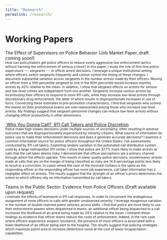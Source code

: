 ```yaml
---
title: "Research"
permalink: /research/
---
```


# Working Papers

The Effect of Supervisors on Police Behavior (Job Market Paper, draft coming soon!)<br>
<span style="font-size:0.75em">  How can policymakers get police officers to reduce overly aggressive law enforcement tactics without harming the enforcement of serious crimes? In this paper, I study the role of first-line police supervisors --- sergeants --- in officer arrest decisions. I leverage a unique institutional setting where officers switch sergeants frequently and cannot control the timing of these changes. I document substantial variation across sergeants in the number arrests made by their officers. Moving an officer from a 10th percentile sergeant to one in the 90th percentile would increase monthly arrests by 42% relative to the mean. In addition, I show that sergeant effects on arrests for serious and low-level crimes are independent from one another. Sergeants increase serious arrests by incentivizing their officers to respond to more 911 calls, while they increase low-level arrests through discretionary drug enforcement, the latter of which results in disproportionate increases in use of force. Connecting these estimates to pre-promotion characteristics, I find that sergeants who scored the lowest on their promotional exams are over-represented among those who increase low-level arrests. My findings suggest that sergeant personnel changes can reduce low-level arrests without changing officer productivity in other dimensions.  </span>

[\`Who You Gonna Call?\` 911 Call Takers and Police Discretion](../assets/pdfs/SmithCallTakers.pdf)<br>
<span style="font-size:0.75em"> Police make high-stakes decisions under multiple sources of uncertainty, often resulting in adverse outcomes that are disproportionately experienced by minority citizens. What source of information do police use to make their enforcement decisions and does it generate accurate decisions? I examine a common information source for police officers throughout the United States: risk assessments conducted by 911 call takers. Exploiting random variation in the automated call distribution system used by a large metropolitan 911 center, I show that police are 37.7% more likely to make arrests at calls that the call taker deems risky. I demonstrate  that officer perceptions are a primary channel through which the effects operate. This results in lower quality police decisions: misdemeanor arrests made at calls that are on the margin of being classified as risky are 14.9 percentage points less likely to result in a conviction. In cases where the race of the involved civilians is the same as the responding officer or the responding officer has more job experience, call taker information has a negligible effect on arrests. The results suggest that the strength of an officer's priors determines the extent to which officers rely on information transmitted by call takers.  </span>

Teams in the Public Sector: Evidence from Police Officers (Draft available upon request)<br>
<span style="font-size:0.75em"> I estimate the effects of teamwork in 911 call responses. In order to circumvent the endogenous assignment of more officers to calls with greater unobserved severity, I leverage exogenous variation in the number of double-manned patrol vehicles across shifts. I find that police are more likely to use their enforcement powers when dispatched in teams: an additional officer being dispatched to a call increases the likelihood of an arrest being made by 24% relative to the mean. I interpret these findings as evidence that officer teams reduce the costs of enforcement. Indeed, in the rare case where officers experience suspect resistance, the presence of more officers is associated with a lower likelihood of an officer being sent to the hospital. The results suggest that policing strategies which maximize patrol area to increase deterrence come at the cost of lower incapacitation capabilities.  </span>


